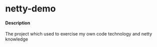# netty-demo

#### Description
The project which used to exercise my own code technology and netty knowledge
